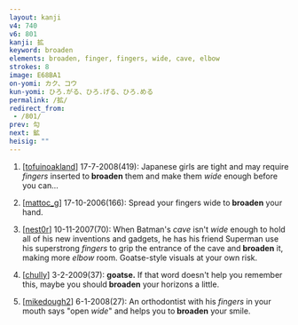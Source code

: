 ```yaml
---
layout: kanji
v4: 740
v6: 801
kanji: 拡
keyword: broaden
elements: broaden, finger, fingers, wide, cave, elbow
strokes: 8
image: E68BA1
on-yomi: カク、コウ
kun-yomi: ひろ.がる、ひろ.げる、ひろ.める
permalink: /拡/
redirect_from:
 - /801/
prev: 勾
next: 鉱
heisig: ""
---
```


1) [<a href="http://kanji.koohii.com/profile/tofuinoakland">tofuinoakland</a>] 17-7-2008(419): Japanese girls are tight and may require <em>fingers</em> inserted to<strong> broaden</strong> them and make them <em>wide</em> enough before you can...

2) [<a href="http://kanji.koohii.com/profile/mattoc_g">mattoc_g</a>] 17-10-2006(166): Spread your fingers wide to<strong> broaden</strong> your hand.

3) [<a href="http://kanji.koohii.com/profile/nest0r">nest0r</a>] 10-11-2007(70): When Batman&#039;s <em>cave</em> isn&#039;t <em>wide</em> enough to hold all of his new inventions and gadgets, he has his friend Superman use his superstrong <em>fingers</em> to grip the entrance of the cave and<strong> broaden</strong> it, making more <em>elbow</em> room. Goatse-style visuals at your own risk.

4) [<a href="http://kanji.koohii.com/profile/chully">chully</a>] 3-2-2009(37): <strong>goatse.</strong> If that word doesn&#039;t help you remember this, maybe you should<strong> broaden</strong> your horizons a little.

5) [<a href="http://kanji.koohii.com/profile/mikedough2">mikedough2</a>] 6-1-2008(27): An orthodontist with his <em>fingers</em> in your mouth says &quot;open <em>wide</em>&quot; and helps you to<strong> broaden</strong> your smile.

